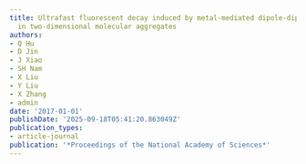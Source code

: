 ```yaml
---
title: Ultrafast fluorescent decay induced by metal-mediated dipole-dipole interaction
  in two-dimensional molecular aggregates
authors:
- Q Hu
- D Jin
- J Xiao
- SH Nam
- X Liu
- Y Liu
- X Zhang
- admin
date: '2017-01-01'
publishDate: '2025-09-18T05:41:20.863049Z'
publication_types:
- article-journal
publication: '*Proceedings of the National Academy of Sciences*'
---
```


